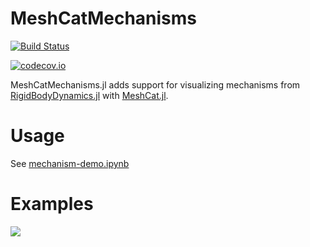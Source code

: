 # MeshCatMechanisms

[![Build Status](https://travis-ci.org/rdeits/MeshCatMechanisms.jl.svg?branch=master)](https://travis-ci.org/rdeits/MeshCatMechanisms.jl)

[![codecov.io](http://codecov.io/github/rdeits/MeshCatMechanisms.jl/coverage.svg?branch=master)](http://codecov.io/github/rdeits/MeshCatMechanisms.jl?branch=master)

MeshCatMechanisms.jl adds support for visualizing mechanisms from [RigidBodyDynamics.jl](https://github.com/tkoolen/RigidBodyDynamics.jl) with [MeshCat.jl](https://github.com/rdeits/MeshCat.jl). 

# Usage

See [mechanism-demo.ipynb](mechanism-demo.ipynb)

# Examples

![](https://user-images.githubusercontent.com/591886/36703991-41b6991a-1b2c-11e8-8804-24c56ddd94cc.png)
